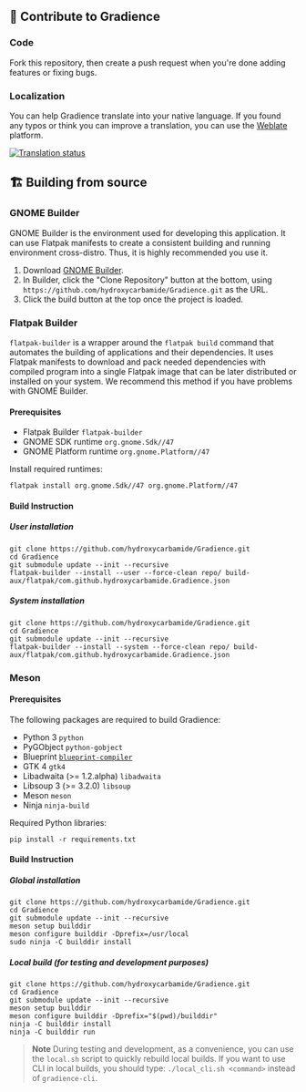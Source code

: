 ## 🙌 Contribute to Gradience

### Code

Fork this repository, then create a push request when you're done adding features or fixing bugs.

### Localization

You can help Gradience translate into your native language. If you found any typos
or think you can improve a translation, you can use the [Weblate](https://hosted.weblate.org/engage/GradienceTeam) platform.

[![Translation status](https://hosted.weblate.org/widgets/GradienceTeam/-/multi-auto.svg)](https://hosted.weblate.org/engage/GradienceTeam)


## 🏗️ Building from source

### GNOME Builder

GNOME Builder is the environment used for developing this application.
It can use Flatpak manifests to create a consistent building and running
environment cross-distro. Thus, it is highly recommended you use it.

1. Download [GNOME Builder](https://flathub.org/apps/details/org.gnome.Builder).
2. In Builder, click the "Clone Repository" button at the bottom, using `https://github.com/hydroxycarbamide/Gradience.git` as the URL.
3. Click the build button at the top once the project is loaded.

### Flatpak Builder

`flatpak-builder` is a wrapper around the `flatpak build` command that automates the building of applications and their dependencies.
It uses Flatpak manifests to download and pack needed dependencies with compiled program into a single Flatpak image that can be later distributed or installed on your system. We recommend this method if you have problems with GNOME Builder.

#### Prerequisites

- Flatpak Builder `flatpak-builder`
- GNOME SDK runtime `org.gnome.Sdk//47`
- GNOME Platform runtime `org.gnome.Platform//47`

Install required runtimes:
```shell
flatpak install org.gnome.Sdk//47 org.gnome.Platform//47
```

#### Build Instruction

##### User installation
```shell
git clone https://github.com/hydroxycarbamide/Gradience.git
cd Gradience
git submodule update --init --recursive
flatpak-builder --install --user --force-clean repo/ build-aux/flatpak/com.github.hydroxycarbamide.Gradience.json
```

##### System installation
```shell
git clone https://github.com/hydroxycarbamide/Gradience.git
cd Gradience
git submodule update --init --recursive
flatpak-builder --install --system --force-clean repo/ build-aux/flatpak/com.github.hydroxycarbamide.Gradience.json
```

### Meson

#### Prerequisites

The following packages are required to build Gradience:

- Python 3 `python`
- PyGObject `python-gobject`
- Blueprint [`blueprint-compiler`](https://jwestman.pages.gitlab.gnome.org/blueprint-compiler/setup.html)
- GTK 4 `gtk4`
- Libadwaita (>= 1.2.alpha) `libadwaita`
- Libsoup 3 (>= 3.2.0) `libsoup`
- Meson `meson`
- Ninja `ninja-build`

Required Python libraries:

```shell
pip install -r requirements.txt
```

#### Build Instruction

##### Global installation

```shell
git clone https://github.com/hydroxycarbamide/Gradience.git
cd Gradience
git submodule update --init --recursive
meson setup builddir
meson configure builddir -Dprefix=/usr/local
sudo ninja -C builddir install
```

##### Local build (for testing and development purposes)

```shell
git clone https://github.com/hydroxycarbamide/Gradience.git
cd Gradience
git submodule update --init --recursive
meson setup builddir
meson configure builddir -Dprefix="$(pwd)/builddir"
ninja -C builddir install
ninja -C builddir run
```

> **Note** 
> During testing and development, as a convenience, you can use the `local.sh` script to quickly rebuild local builds.
> If you want to use CLI in local builds, you should type: `./local_cli.sh <command>` instead of `gradience-cli`.

